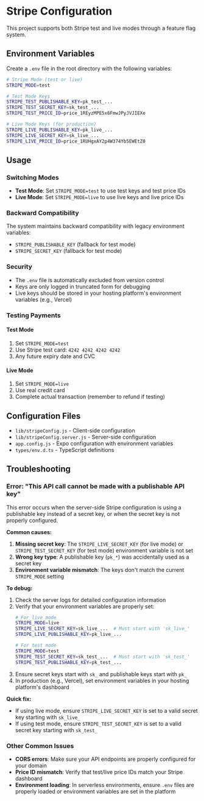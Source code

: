 # Stripe Configuration

This project supports both Stripe test and live modes through a feature flag system.

## Environment Variables

Create a `.env` file in the root directory with the following variables:

```bash
# Stripe Mode (test or live)
STRIPE_MODE=test

# Test Mode Keys
STRIPE_TEST_PUBLISHABLE_KEY=pk_test_...
STRIPE_TEST_SECRET_KEY=sk_test_...
STRIPE_TEST_PRICE_ID=price_1REyzMPE5x6FmwJPyJVJIEXe

# Live Mode Keys (for production)
STRIPE_LIVE_PUBLISHABLE_KEY=pk_live_...
STRIPE_LIVE_SECRET_KEY=sk_live_...
STRIPE_LIVE_PRICE_ID=price_1RUHgxAY2p4W374Yb5EWEtZ0
```

## Usage

### Switching Modes

- **Test Mode**: Set `STRIPE_MODE=test` to use test keys and test price IDs
- **Live Mode**: Set `STRIPE_MODE=live` to use live keys and live price IDs

### Backward Compatibility

The system maintains backward compatibility with legacy environment variables:
- `STRIPE_PUBLISHABLE_KEY` (fallback for test mode)
- `STRIPE_SECRET_KEY` (fallback for test mode)

### Security

- The `.env` file is automatically excluded from version control
- Keys are only logged in truncated form for debugging
- Live keys should be stored in your hosting platform's environment variables (e.g., Vercel)

### Testing Payments

#### Test Mode
1. Set `STRIPE_MODE=test`
2. Use Stripe test card: `4242 4242 4242 4242`
3. Any future expiry date and CVC

#### Live Mode
1. Set `STRIPE_MODE=live`
2. Use real credit card
3. Complete actual transaction (remember to refund if testing)

## Configuration Files

- `lib/stripeConfig.js` - Client-side configuration
- `lib/stripeConfig.server.js` - Server-side configuration
- `app.config.js` - Expo configuration with environment variables
- `types/env.d.ts` - TypeScript definitions

## Troubleshooting

### Error: "This API call cannot be made with a publishable API key"

This error occurs when the server-side Stripe configuration is using a publishable key instead of a secret key, or when the secret key is not properly configured.

**Common causes:**
1. **Missing secret key**: The `STRIPE_LIVE_SECRET_KEY` (for live mode) or `STRIPE_TEST_SECRET_KEY` (for test mode) environment variable is not set
2. **Wrong key type**: A publishable key (`pk_*`) was accidentally used as a secret key
3. **Environment variable mismatch**: The keys don't match the current `STRIPE_MODE` setting

**To debug:**
1. Check the server logs for detailed configuration information
2. Verify that your environment variables are properly set:
   ```bash
   # For live mode
   STRIPE_MODE=live
   STRIPE_LIVE_SECRET_KEY=sk_live_...  # Must start with 'sk_live_'
   STRIPE_LIVE_PUBLISHABLE_KEY=pk_live_...
   
   # For test mode  
   STRIPE_MODE=test
   STRIPE_TEST_SECRET_KEY=sk_test_...  # Must start with 'sk_test_'
   STRIPE_TEST_PUBLISHABLE_KEY=pk_test_...
   ```
3. Ensure secret keys start with `sk_` and publishable keys start with `pk_`
4. In production (e.g., Vercel), set environment variables in your hosting platform's dashboard

**Quick fix:**
- If using live mode, ensure `STRIPE_LIVE_SECRET_KEY` is set to a valid secret key starting with `sk_live_`
- If using test mode, ensure `STRIPE_TEST_SECRET_KEY` is set to a valid secret key starting with `sk_test_`

### Other Common Issues

- **CORS errors**: Make sure your API endpoints are properly configured for your domain
- **Price ID mismatch**: Verify that test/live price IDs match your Stripe dashboard
- **Environment loading**: In serverless environments, ensure `.env` files are properly loaded or environment variables are set in the platform